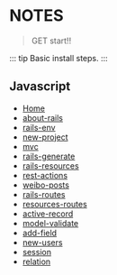 # NOTES
> GET start!!

::: tip
Basic install steps.
:::

## Javascript
  - [Home](/)
  - [about-rails](/video-develop-basic/001-about-rails.md)
  - [rails-env](/video-develop-basic/002-rails-env.md)
  - [new-project](/video-develop-basic/003-new-project.md)
  - [mvc](/video-develop-basic/004-mvc.md)
  - [rails-generate](/video-develop-basic/005-rails-generate.md)
  - [rails-resources](/video-develop-basic/006-rails-resources.md)
  - [rest-actions](/video-develop-basic/007-rest-actions.md)
  - [weibo-posts](/video-develop-basic/008-weibo-posts.md)
  - [rails-routes](/video-develop-basic/009-rails-routes.md)
  - [resources-routes](/video-develop-basic/010-resources-routes.md)
  - [active-record](/video-develop-basic/011-active-record.md)
  - [model-validate](/video-develop-basic/012-model-validate.md)
  - [add-field](/video-develop-basic/013-add-field.md)
  - [new-users](/video-develop-basic/014-new-users.md)
  - [session](/video-develop-basic/015-session.md)
  - [relation](/video-develop-basic/016-relation.md)
